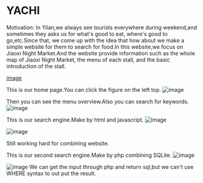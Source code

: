 # YACHI
Motivation:
In Yilan,we always see tourists everywhere during weekend,and sometimes they asks us for what's good to eat, where's good to go,etc.Since that, we come up with the idea that how about we make a simple website for them to search for food.In this website,we focus on Jiaoxi Night Market.And the website provide information such as the whole map of Jiaoxi Night Market,  the menu of each stall, and the basic introduction of the stall. 

[image](https://user-images.githubusercontent.com/62140029/121231815-73afa180-c8c3-11eb-8a17-1fb113164140.png)

This is our home page.You can click the figure on the left top.
![image](https://user-images.githubusercontent.com/62140029/121232689-6e9f2200-c8c4-11eb-8543-98a9ebc1ef83.png)

Then you can see the menu overview.Also you can search for keywords.
![image](https://user-images.githubusercontent.com/62140029/121232726-7b237a80-c8c4-11eb-8bae-b42c25d55892.png)

This is our search engine.Make by html and javascript.
![image](https://user-images.githubusercontent.com/62140029/121232999-bf167f80-c8c4-11eb-9b5f-8df9b169e65c.png)

![image](https://user-images.githubusercontent.com/62140029/121233051-ce95c880-c8c4-11eb-9d8b-533ad557dbd9.png)

Still working hard for combining website.

This is our second search engine.Make by php combining SQLite.
![image](https://user-images.githubusercontent.com/62140029/121233591-5c71b380-c8c5-11eb-94a8-0d07eb9e47f1.png)

![image](https://user-images.githubusercontent.com/62140029/121233506-48c64d00-c8c5-11eb-9c11-043d85069fbc.png)
We can get the input through php and return sql,but we can't use WHERE syntax to out put the result.
